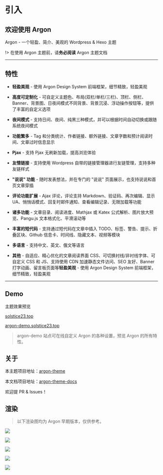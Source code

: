 # 引入

## 欢迎使用 Argon

Argon - 一个轻盈、简介、美观的 Wordpress & Hexo 主题

!> 在使用 Argon 主题前，请**务必阅读** Argon 主题文档

---

## 特性

- **轻盈美观** - 使用 Argon Design System 前端框架，细节精致，轻盈美观

- **高度可定制化** - 可自定义主题色、布局(双栏/单栏/三栏)、顶栏、侧栏、Banner、背景图、日夜间模式不同背景、背景沉浸、浮动操作按钮等，提供了丰富的自定义选项

- **夜间模式** - 支持日间、夜间、纯黑三种模式，并可以根据时间自动切换或跟随系统夜间模式

- **功能繁多** - Tag 和分类统计、作者链接、额外链接、文章字数和预计阅读时间、文章过时信息显示

- **Pjax** - 支持 Pjax 无刷新加载，提高浏览体验

- **友情链接** - 支持使用 Wordpress 自带的链接管理器进行友链管理，支持多种友链样式

- **"说说" 功能** - 随时发表想法，并在专门的 "说说" 页面展示，也支持说说和首页文章穿插

- **评论功能扩展** - Ajax 评论，评论支持 Markdown、验证码、再次编辑、显示 UA、悄悄话模式、回复时邮件通知、查看编辑记录、无限加载等功能

- **诸多功能** - 文章目录、阅读进度、Mathjax 或 Katex 公式解析、图片放大预览、Pangu.js 文本格式化、平滑滚动等

- **丰富的短代码** - 支持通过短代码在文章中插入 TODO、标签、警告、提示、折叠区块、Github 信息卡、时间线、隐藏文本、视频等模块

- **多语言** - 支持中文、英文、俄文等语言

- **其他** - 自适应、精心优化的文章阅读界面 CSS、可切换衬线/非衬线字体、可自定义 CSS 和 JS、支持使用 CDN 加速静态文件访问、SEO 友好、Banner 打字动画、留言板页面等**轻盈美观** - 使用 Argon Design System 前端框架，细节精致，轻盈美观

---

##  Demo

主题效果预览

[solstice23.top](https://solstice23.top)

[argon-demo.solstice23.top](https://argon-demo.solstice23.top/)

> argon-demo 站点可在线自定义 Argon 的各种设置，预览 Argon 的所有特性。

## 关于

本主题项目地址：[argon-theme](https://github.com/solstice23/argon-theme)

本文档项目地址：[argon-theme-docs](https://github.com/solstice23/argon-theme-docs)

欢迎提 PR & Issues！

## 渲染

> 以下渲染图均为 Argon 早期版本，仅供参考。

![](/_media/1.jpg)

![](/_media/2.jpg)

![](/_media/3.jpg)

![](/_media/4.jpg)

![](/_media/5.jpg)

